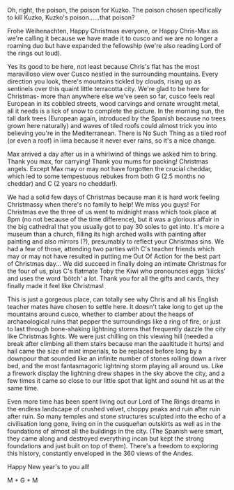 Oh, right, the poison, the poison for Kuzko. The poison chosen specifically to kill Kuzko, Kuzko's poison......that poison?


Frohe Weihenachten, Happy Christmas everyone, or Happy Chris-Max as we're calling it because we have made it to cusco and we are no longer a roaming duo but have expanded the fellowship (we're also reading Lord of the rings out loud).

Yes its good to be here, not least because Chris's flat has the most maravilloso view over Cusco nestled in the surrounding mountains. Every direction you look, there's mountains tickled by clouds, rising up as sentinels over this quaint little terracotta city. We're glad to be here for Christmas- more than anywhere else we've seen so far, cusco feels real European in its cobbled streets, wood carvings and ornate wrought metal, all it needs is a lick of snow to complete the picture. In the morning sun, the tall dark trees (European again, introduced by the Spanish because no trees grown here naturally) and waves of tiled roofs could almost trick you into believing you're in the Mediterranean. There is No Such Thing as a tiled roof (or even a roof) in lima because it never ever rains, so it's a nice change.

Max arrived a day after us in a whirlwind of things we asked him to bring. Thank you max, for carrying! Thank you mums for packing!
Christmas angels. Except Max may or may not have forgotten the crucial cheddar, which led to some tempestuous rebukes from both G (2.5 months no cheddar) and C (2 years no cheddar!).

We had a solid few days of Christmas because man it is hard work feeling Christmassy when there's no family to help! We miss you guys! For Christmas eve the three of us went to midnight mass which took place at 8pm (no not because of the time difference), but it was a glorious affair in the big cathedral that you usually got to pay 30 soles to get into. It's more a museum than a church, filling its high arched walls with painting after painting and also mirrors (?), presumably to reflect your Christmas sins. We had a few of those, attending two parties with C's teacher friends which may or may not have resulted in putting me Out Of Action for the best part of Christmas day... We did succeed in finally doing an intimate Christmas for the four of us, plus C's flatmate Toby the Kiwi who pronounces eggs 'iiiicks' and uses the word 'bötch' a lot. Thank you for all the gifts and cards, they finally made it feel like Christmas!


This is just a gorgeous place, can totally see why Chris and all his English teacher mates have chosen to settle here. It doesn't take long to get up the mountains around cusco, whether to clamber about the heaps of archaeological ruins that pepper the surroundings like a ring of fire, or just to last through bone-shaking lightning storms that frequently dazzle the city like Christmas lights. We were just chilling on this viewing hill (needed a break after climbing all them stairs because man the aaaltitude it hurts) and hail came the size of mint imperials, to be replaced before long by a downpour that sounded like an infinite number of stones rolling down a river bed, and the most fantasmagoric lightning storm playing all around us. Like a firework display the lightning drew shapes in the sky above the city, and a few times it came so close to our little spot that light and sound hit us at the same time.

Even more time has been spent living out our Lord of The Rings dreams in the endless landscape of crushed velvet, choppy peaks and ruin after ruin after ruin. So many temples and stone structures sculpted into the echo of a civilisation long gone, living on in the cusqueñan outskirts as well as in the foundations of almost all the buildings in the city. (The Spanish were smart, they came along and destroyed everything incan but kept the strong foundations and just built on top of them). There's a freedom to exploring this history, constantly enveloped in the 360 views of the Andes.

Happy New year's to you all!

M + G + M

